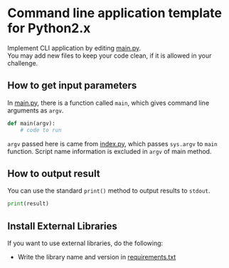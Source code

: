 # Command line application template for Python2.x

Implement CLI application by editing [main.py](app/main.py).  
You may add new files to keep your code clean, if it is allowed in your challenge.

## How to get input parameters

In [main.py](app/main.py), there is a function called `main`, which gives command line arguments as `argv`.

``` python
def main(argv):
    # code to run
```

`argv` passed here is came from [index.py](index.py), which passes `sys.argv` to `main` function. Script name information is excluded in `argv` of main method.

## How to output result
You can use the standard `print()` method to output results to `stdout`.

``` python
print(result)
```

## Install External Libraries
If you want to use external libraries, do the following:

- Write the library name and version in [requirements.txt](requirements.txt)
